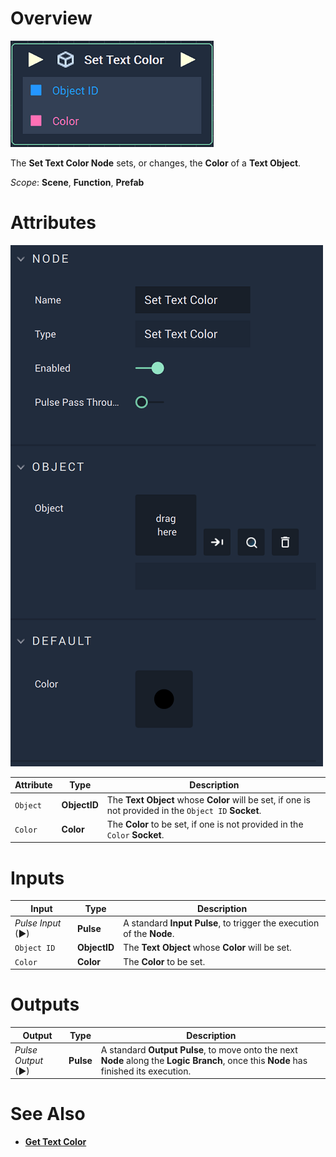 # Overview

![The Set Text Color Node.](../../../.gitbook/assets/settextcolornode.png)

The **Set Text Color Node** sets, or changes, the **Color** of a **Text Object**.

*Scope*: **Scene**, **Function**, **Prefab**

# Attributes

![The Set Text Color Node Attributes.](../../../.gitbook/assets/settextcolorattributes.png)

|Attribute|Type|Description|
|---|---|---|
|`Object`|**ObjectID**|The **Text** **Object** whose **Color** will be set, if one is not provided in the `Object ID` **Socket**.|
|`Color`|**Color**|The **Color** to be set, if one is not provided in the `Color` **Socket**. 

# Inputs

|Input|Type|Description|
|---|---|---|
|*Pulse Input* (►)|**Pulse**|A standard **Input Pulse**, to trigger the execution of the **Node**.|
|`Object ID`|**ObjectID**|The **Text** **Object** whose **Color** will be set.|
|`Color`|**Color**|The **Color** to be set.|

# Outputs

|Output|Type|Description|
|---|---|---|
|*Pulse Output* (►)|**Pulse**|A standard **Output Pulse**, to move onto the next **Node** along the **Logic Branch**, once this **Node** has finished its execution.|

# See Also

* [**Get Text Color**](get-text-color.md)

